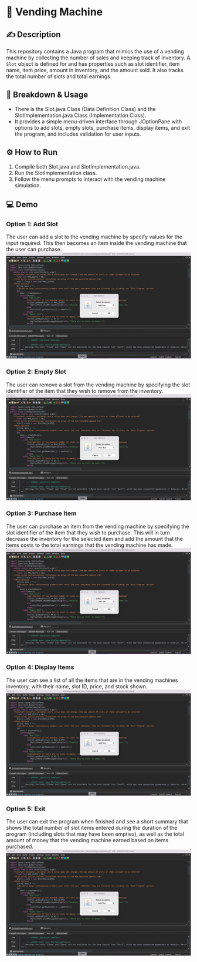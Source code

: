 # 🍬 Vending Machine

## ✍️ Description
This repository contains a Java program that mimics the use of a vending machine by collecting the number of sales and keeping track of inventory. A `Slot` object is defined for and has properties such as slot identifier, item name, item price, amount in inventory, and the amount sold. It also tracks the total number of slots and total earnings. 

## 📝 Breakdown & Usage
* There is the Slot.java Class (Data Definition Class) and the SlotImplementation.java Class (Implementation Class).
* It provides a simple menu-driven interface through JOptionPane with options to add slots, empty slots, purchase items, display items, and exit the program, and includes validation for user inputs.

## ⚙️ How to Run
1. Compile both Slot.java and SlotImplementation.java.
2. Run the SlotImplementation class.
3. Follow the menu prompts to interact with the vending machine simulation.

## 💻 Demo 
### Option 1: Add Slot
  The user can add a slot to the vending machine by specify values for the input required. This then becomes an item inside the vending machine that the user can purchase. 
  ![](https://github.com/amalgohar/vending-machine/blob/main/AddSlot.gif)

### Option 2: Empty Slot  
  The user can remove a slot from the vending machine by specifying the slot identifier of the item that they wish to remove from the inventory. 
  ![](https://github.com/amalgohar/vending-machine/blob/main/EmptySlot.gif)
  
### Option 3: Purchase Item
  The user can purchase an item from the vending machine by specifying the slot identifier of the item that they wish to purchase. This will in turn decrease the inventory for the selected item and add the amount that the items costs to the total earnings that the vending machine has made.
  ![](https://github.com/amalgohar/vending-machine/blob/main/PurchaseItem.gif)

### Option 4: Display Items
  The user can see a list of all the items that are in the vending machines inventory, with their name, slot ID, price, and stock shown. 
  ![](https://github.com/amalgohar/vending-machine/blob/main/DisplayItems.gif)
  
### Option 5: Exit
  The user can exit the program when finished and see a short summary that shows the total number of slot items entered during the duration of the program (including slots that may have been empties), as well as the total amount of money that the vending machine earned based on items purchased.
  ![](https://github.com/amalgohar/vending-machine/blob/main/Exit.gif)
